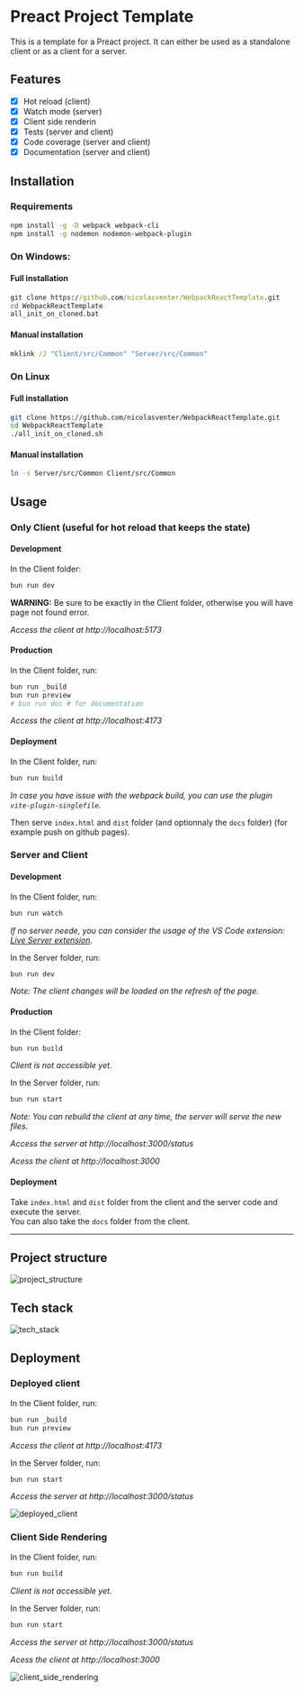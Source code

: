 # Preact Project Template

This is a template for a Preact project. It can either be used as a standalone client or as a client for a server.

## Features

- [x] Hot reload (client)
- [x] Watch mode (server)
- [x] Client side renderin
- [x] Tests (server and client)
- [x] Code coverage (server and client)
- [x] Documentation (server and client)

## Installation

### Requirements

```bash
npm install -g -D webpack webpack-cli
npm install -g nodemon nodemon-webpack-plugin
```

### On Windows:

#### Full installation

```bat
git clone https://github.com/nicolasventer/WebpackReactTemplate.git
cd WebpackReactTemplate
all_init_on_cloned.bat
```

#### Manual installation

```bat
mklink /J "Client/src/Common" "Server/src/Common"
```

### On Linux

#### Full installation

```bash
git clone https://github.com/nicolasventer/WebpackReactTemplate.git
cd WebpackReactTemplate
./all_init_on_cloned.sh
```

#### Manual installation

```bash
ln -s Server/src/Common Client/src/Common
```

## Usage

### Only Client (useful for hot reload that keeps the state)

#### Development

In the Client folder:

```bash
bun run dev
```

**WARNING:** Be sure to be exactly in the Client folder, otherwise you will have page not found error.

*Access the client at http://localhost:5173*

#### Production

In the Client folder, run:

```bash
bun run _build
bun run preview
# bun run doc # for documentation
```

*Access the client at http://localhost:4173*

#### Deployment

In the Client folder, run:

```bash
bun run build
```

*In case you have issue with the webpack build, you can use the plugin `vite-plugin-singlefile`.*

Then serve `index.html` and `dist` folder (and optionnaly the `docs` folder) (for example push on github pages).

### Server and Client

#### Development

In the Client folder, run:

```bash
bun run watch
```

*If no server neede, you can consider the usage of the VS Code extension: [Live Server extension](https://marketplace.visualstudio.com/items?itemName=ms-vscode.live-server).*

In the Server folder, run:

```bash
bun run dev
```

*Note: The client changes will be loaded on the refresh of the page.*

#### Production

In the Client folder:

```bash
bun run build
```

*Client is not accessible yet.*

In the Server folder, run:

```bash
bun run start
```

*Note: You can rebuild the client at any time, the server will serve the new files.*

*Access the server at http://localhost:3000/status*

*Acess the client at http://localhost:3000*

#### Deployment

Take `index.html` and `dist` folder from the client and the server code and execute the server.  
You can also take the `docs` folder from the client.

-----

## Project structure

![project_structure](misc/d2/project_structure.png)

## Tech stack

![tech_stack](misc/d2/tech_stack.png)

## Deployment

### Deployed client

In the Client folder, run:

```bash
bun run _build
bun run preview
```

*Access the client at http://localhost:4173*

In the Server folder, run:

```bash
bun run start
```

*Access the server at http://localhost:3000/status*

![deployed_client](misc/d2/deployed_client.png)

### Client Side Rendering

In the Client folder, run:

```bash
bun run build
```

*Client is not accessible yet.*

In the Server folder, run:

```bash
bun run start
```

*Access the server at http://localhost:3000/status*

*Acess the client at http://localhost:3000*

![client_side_rendering](misc/d2/client_side_rendering.png)
